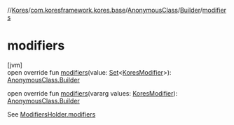 //[Kores](../../../../index.md)/[com.koresframework.kores.base](../../index.md)/[AnonymousClass](../index.md)/[Builder](index.md)/[modifiers](modifiers.md)

# modifiers

[jvm]\
open override fun [modifiers](modifiers.md)(value: [Set](https://kotlinlang.org/api/latest/jvm/stdlib/kotlin.collections/-set/index.html)<[KoresModifier](../../-kores-modifier/index.md)>): [AnonymousClass.Builder](index.md)

open override fun [modifiers](modifiers.md)(vararg values: [KoresModifier](../../-kores-modifier/index.md)): [AnonymousClass.Builder](index.md)

See [ModifiersHolder.modifiers](../../-modifiers-holder/modifiers.md)
